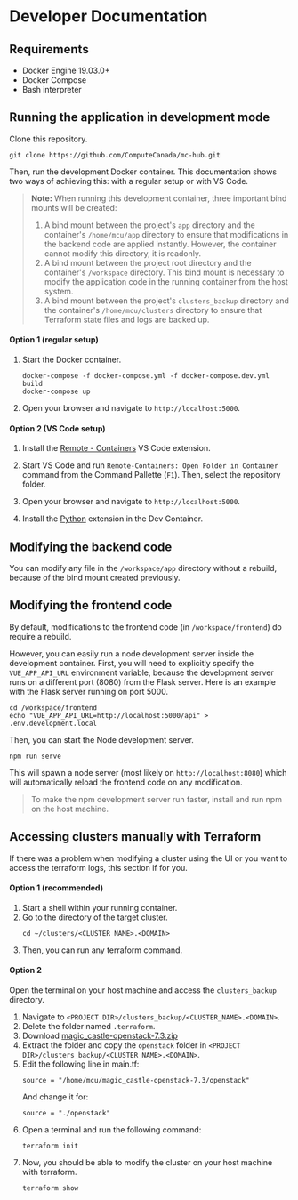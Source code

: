 # Developer Documentation

## Requirements

- Docker Engine 19.03.0+
- Docker Compose
- Bash interpreter

## Running the application in development mode

Clone this repository.
```shell script
git clone https://github.com/ComputeCanada/mc-hub.git
```
Then, run the development Docker container. This documentation shows two ways of achieving this: with a regular setup or with VS Code.

> **Note:** When running this development container, three important bind mounts will be created:
> 1. A bind mount between the project's `app` directory and the container's `/home/mcu/app` directory to ensure that modifications in the backend code are applied instantly. However, the container cannot modify this directory, it is readonly.
> 2. A bind mount between the project root directory and the container's `/workspace` directory. This bind mount is necessary to modify the application code in the running container from the host system.
> 3. A bind mount between the project's `clusters_backup` directory and the container's `/home/mcu/clusters` directory to ensure that Terraform state files and logs are backed up.

#### Option 1 (regular setup)

1. Start the Docker container.
   ````
   docker-compose -f docker-compose.yml -f docker-compose.dev.yml build
   docker-compose up
   ````
2. Open your browser and navigate to `http://localhost:5000`.

#### Option 2 (VS Code setup)

1. Install the [Remote - Containers](https://marketplace.visualstudio.com/items?itemName=ms-vscode-remote.remote-containers) VS Code extension.

2. Start VS Code and run `Remote-Containers: Open Folder in Container` command from the Command Pallette (`F1`). Then, select the repository folder.

3. Open your browser and navigate to `http://localhost:5000`.

4. Install the [Python](https://marketplace.visualstudio.com/items?itemName=ms-python.python) extension in the Dev Container.

## Modifying the backend code

You can modify any file in the `/workspace/app` directory without a rebuild, because of the bind mount created previously.

## Modifying the frontend code

By default, modifications to the frontend code (in `/workspace/frontend`) do require a rebuild.

However, you can easily run a node development server inside the development container. First, you will need to explicitly specify the `VUE_APP_API_URL` environment variable, because the development server runs on a different port (8080) from the Flask server. Here is an example with the Flask server running on port 5000.
````shell script
cd /workspace/frontend
echo "VUE_APP_API_URL=http://localhost:5000/api" > .env.development.local
````
Then, you can start the Node development server.
````shell script
npm run serve
````
This will spawn a node server (most likely on `http://localhost:8080`) which will automatically reload the frontend code on any modification.

> To make the npm development server run faster, install and run npm on the host machine.

## Accessing clusters manually with Terraform

If there was a problem when modifying a cluster using the UI or you want to access the terraform logs, this section if for you.

#### Option 1 (recommended)

1. Start a shell within your running container.
2. Go to the directory of the target cluster.
   ```shell script
   cd ~/clusters/<CLUSTER NAME>.<DOMAIN>
   ```
3. Then, you can run any terraform command.

#### Option 2

Open the terminal on your host machine and access the `clusters_backup` directory.

1. Navigate to `<PROJECT DIR>/clusters_backup/<CLUSTER_NAME>.<DOMAIN>`.
2. Delete the folder named `.terraform`.
3. Download [magic_castle-openstack-7.3.zip
](https://github.com/ComputeCanada/magic_castle/releases/download/7.3/magic_castle-openstack-7.3.zip)
4. Extract the folder and copy the `openstack` folder in `<PROJECT DIR>/clusters_backup/<CLUSTER_NAME>.<DOMAIN>`.
5. Edit the following line in main.tf:
   ```
   source = "/home/mcu/magic_castle-openstack-7.3/openstack"
   ```
   And change it for:
   ```
   source = "./openstack"
   ```
6. Open a terminal and run the following command:
   ````
   terraform init
   ````
7. Now, you should be able to modify the cluster on your host machine with terraform.
   ```
   terraform show
   ```

